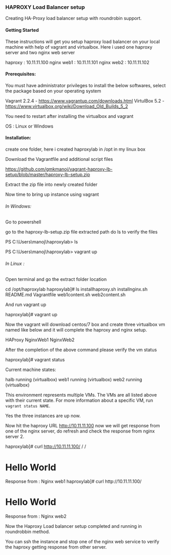<h3>HAPROXY Load Balancer setup</h3>

Creating HA-Proxy load balancer setup with roundrobin support.

<h4>Getting Started</h4>

These instructions will get you setup haproxy load balancer on your local machine with help of vagrant and virtualbox. Here i used one haproxy server and two nginx web server

haproxy : 10.11.11.100
nginx web1 : 10.11.11.101
nginx web2 : 10.11.11.102

<h4>Prerequisites:</h4>

You must have administrator privileges to install the below softwares, select the package based on your operating system 

Vagrant 2.2.4 - https://www.vagrantup.com/downloads.html
VirtulBox 5.2 - https://www.virtualbox.org/wiki/Download_Old_Builds_5_2

You need to restart after installing the virtualbox and vagrant

OS : Linux or Windows

<h4>Installation:</h4>

create one folder, here i created haproxylab in /opt in my linux box

Download the Vagrantfile and additional script files

https://github.com/gmkmanoj/vagrant-haproxy-lb-setup/blob/master/haproxy-lb-setup.zip

Extract the zip file into newly created folder

Now time to bring up instance using vagrant

<h6>In Windows:</h6>

Go to powershell

go to the haproxy-lb-setup.zip file extracted path do ls to verify the files

PS C:\Users\manoj\haproxylab> ls

PS C:\Users\manoj\haproxylab> vagrant up

<h6>In Linux :</h6>

Open terminal and go the extract folder location

cd /opt/haproxylab
haproxylab]# ls
installhaproxy.sh  installnginx.sh  README.md  Vagrantfile  web1content.sh  web2content.sh

And run vagrant up

haproxylab]# vagrant up

Now the vagrant will download centos/7 box and create three virtualbox vm named like below and it will complete the haproxy and nginx setup.

HAProxy
NginxWeb1
NginxWeb2

After the completion of the above command please verify the vm status

haproxylab]# vagrant status

Current machine states:

halb                      running (virtualbox)
web1                      running (virtualbox)
web2                      running (virtualbox)

This environment represents multiple VMs. The VMs are all listed
above with their current state. For more information about a specific
VM, run `vagrant status NAME`.

Yes the three instances are up now.

Now hit the haproxy URL http://10.11.11.100 now we will get response from one of the nginx server, do refresh and check the response from nginx server 2.

haproxylab]# curl http://10.11.11.100/
/<html>
/<body>
<h1>Hello World</h1>
Response from : Nginx web1
</body>
</html>
haproxylab]# curl http://10.11.11.100/
<html>
<body>
<h1>Hello World</h1>
Response from : Nginx web2
</body>
</html>

Now the Haproxy Load balancer setup completed and running in roundrobbin method.

You can ssh the instance and stop one of the nginx web service to verify the haproxy getting response from other server.

